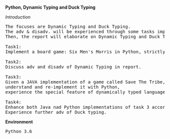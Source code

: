 **Python, Dynamic Typing and Duck Typing**

*Introduction*
<pre>
The focuses are Dynamic Typing and Duck Typing.
The adv & disadv. will be experienced through some tasks implementation.
Then, the report will elaborate on Dynamic Typing and Duck Typing.

Task1:
Implement a board game: Six Men's Morris in Python, strictly follow Object-Oriented design.

Task2:
Discuss adv and disadv of Dynamic Typing in report.

Task3:
Given a JAVA implementation of a game called Save The Tribe,
understand and re-implement it with Python,
experience the special feature of dynamically typed language: Duck typing.

Task4:
Enhance both Java nad Python implementations of task 3 according to the specification (in the pdf).
Experience further adv of Duck typing.
</pre>

**Environment**
<pre>
Python 3.6
</pre>